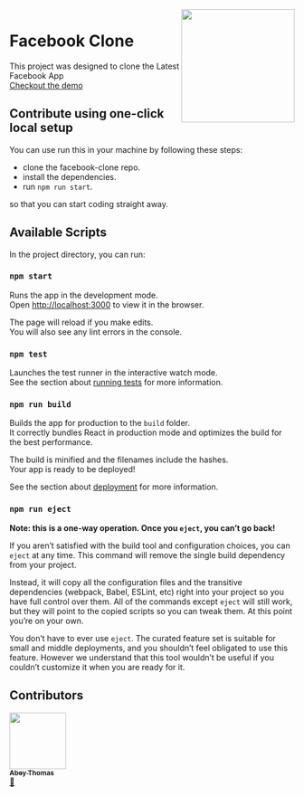 <img src="https://upload.wikimedia.org/wikipedia/commons/5/51/Facebook_f_logo_%282019%29.svg" height="200px" align="right"/>

# Facebook Clone

This project was designed to clone the Latest Facebook App <br />
 [Checkout the demo](https://facebook-clone-ff67d.web.app/)



## Contribute using one-click local setup

You can use run this in your machine by following these steps:

- clone the facebook-clone repo.
- install the dependencies.
- run `npm run start`.

so that you can start coding straight away.

## Available Scripts

In the project directory, you can run:

### `npm start`

Runs the app in the development mode.<br />
Open [http://localhost:3000](http://localhost:3000) to view it in the browser.

The page will reload if you make edits.<br />
You will also see any lint errors in the console.

### `npm test`

Launches the test runner in the interactive watch mode.<br />
See the section about [running tests](https://facebook.github.io/create-react-app/docs/running-tests) for more information.

### `npm run build`

Builds the app for production to the `build` folder.<br />
It correctly bundles React in production mode and optimizes the build for the best performance.

The build is minified and the filenames include the hashes.<br />
Your app is ready to be deployed!

See the section about [deployment](https://facebook.github.io/create-react-app/docs/deployment) for more information.

### `npm run eject`

**Note: this is a one-way operation. Once you `eject`, you can’t go back!**

If you aren’t satisfied with the build tool and configuration choices, you can `eject` at any time. This command will remove the single build dependency from your project.

Instead, it will copy all the configuration files and the transitive dependencies (webpack, Babel, ESLint, etc) right into your project so you have full control over them. All of the commands except `eject` will still work, but they will point to the copied scripts so you can tweak them. At this point you’re on your own.

You don’t have to ever use `eject`. The curated feature set is suitable for small and middle deployments, and you shouldn’t feel obligated to use this feature. However we understand that this tool wouldn’t be useful if you couldn’t customize it when you are ready for it.

## Contributors

<a href="http://twitter.com/abeytweets"><img src="https://avatars0.githubusercontent.com/u/37014930?s=460&u=6ed362de0d85ab0ded270082444d2bf5f2f7931a&v=4" width="100px;" alt=""/><br /><sub><b>Abey Thomas</b></sub></a><br /><a href="#ideas-abeyThomas" title="Ideas, Planning, & Feedback">🤔</a>
